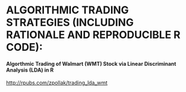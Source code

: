 # ALGORITHMIC TRADING STRATEGIES (INCLUDING RATIONALE AND REPRODUCIBLE R CODE):

#### Algorthmic Trading of Walmart (WMT) Stock via Linear Discriminant Analysis (LDA) in R
  http://rpubs.com/zpollak/trading_lda_wmt
  
